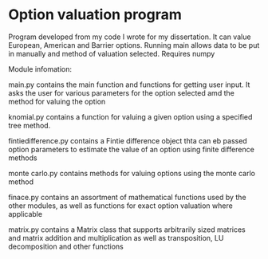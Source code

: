 # Option valuation program
Program developed from my code I wrote for my dissertation. It can value European, American and Barrier options. Running main allows data to be put in manually and method of valuation selected. Requires numpy

Module infomation:
 
main.py contains the main function and functions for getting user input. It asks the user for various parameters for the option selected amd the method for valuing the option

knomial.py contains a function for valuing a given option using a specified tree method. 

fintiedifference.py contains a Fintie difference object thta can eb passed option parameters to estimate the value of an option using finite difference methods

monte carlo.py contains methods for valuing options using the monte carlo method

finace.py contains an assortment of mathematical functions used by the other modules, as well as functions for exact option valuation where applicable

matrix.py contains a Matrix class that supports arbitrarily sized matrices and matrix addition and multiplication as well as transposition, LU decomposition and other functions